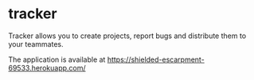 # tracker

Tracker allows you to create projects, report bugs and distribute them to your teammates.

The application is available at https://shielded-escarpment-69533.herokuapp.com/
